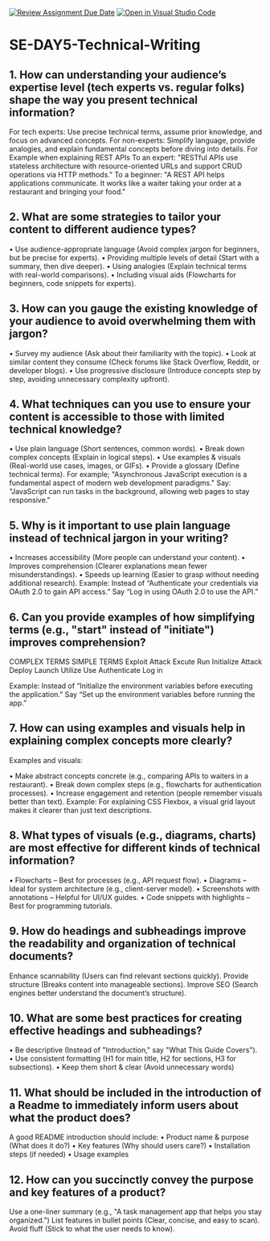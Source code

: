 [![Review Assignment Due Date](https://classroom.github.com/assets/deadline-readme-button-22041afd0340ce965d47ae6ef1cefeee28c7c493a6346c4f15d667ab976d596c.svg)](https://classroom.github.com/a/zsAR-pyY)
[![Open in Visual Studio Code](https://classroom.github.com/assets/open-in-vscode-2e0aaae1b6195c2367325f4f02e2d04e9abb55f0b24a779b69b11b9e10269abc.svg)](https://classroom.github.com/online_ide?assignment_repo_id=18534838&assignment_repo_type=AssignmentRepo)
# SE-DAY5-Technical-Writing
## 1. How can understanding your audience’s expertise level (tech experts vs. regular folks) shape the way you present technical information?
For tech experts: Use precise technical terms, assume prior knowledge, and focus on advanced concepts.
For non-experts: Simplify language, provide analogies, and explain fundamental concepts before diving into details.
For Example when explaining REST APIs
To an expert: "RESTful APIs use stateless architecture with resource-oriented URLs and support CRUD operations via HTTP methods."
To a beginner: "A REST API helps applications communicate. It works like a waiter taking your order at a restaurant and bringing your food."

## 2. What are some strategies to tailor your content to different audience types?
•	Use audience-appropriate language (Avoid complex jargon for beginners, but be precise for experts).
•	Providing multiple levels of detail (Start with a summary, then dive deeper).
•	Using analogies (Explain technical terms with real-world comparisons).
•	Including visual aids (Flowcharts for beginners, code snippets for experts).

## 3. How can you gauge the existing knowledge of your audience to avoid overwhelming them with jargon?
•	Survey my audience (Ask about their familiarity with the topic).
•	Look at similar content they consume (Check forums like Stack Overflow, Reddit, or developer blogs).
•	Use progressive disclosure (Introduce concepts step by step, avoiding unnecessary complexity upfront).
## 4. What techniques can you use to ensure your content is accessible to those with limited technical knowledge?
•	Use plain language (Short sentences, common words).
•	Break down complex concepts (Explain in logical steps).
•	Use examples & visuals (Real-world use cases, images, or GIFs).
•	Provide a glossary (Define technical terms).
For example;
"Asynchronous JavaScript execution is a fundamental aspect of modern web development paradigms."
Say:
"JavaScript can run tasks in the background, allowing web pages to stay responsive."
## 5. Why is it important to use plain language instead of technical jargon in your writing?
•	Increases accessibility (More people can understand your content).
•	Improves comprehension (Clearer explanations mean fewer misunderstandings).
•	Speeds up learning (Easier to grasp without needing additional research).
Example:
Instead of “Authenticate your credentials via OAuth 2.0 to gain API access.”
Say “Log in using OAuth 2.0 to use the API.”

## 6. Can you provide examples of how simplifying terms (e.g., "start" instead of "initiate") improves comprehension?
COMPLEX TERMS	SIMPLE TERMS
Exploit	Attack
Excute 	Run
Initialize 	Attack
Deploy 	Launch 
Utilize	Use 
Authenticate	Log in

Example:
Instead of “Initialize the environment variables before executing the application.”
Say “Set up the environment variables before running the app.”

## 7. How can using examples and visuals help in explaining complex concepts more clearly?
Examples and visuals:

•	Make abstract concepts concrete (e.g., comparing APIs to waiters in a restaurant).
•	Break down complex steps (e.g., flowcharts for authentication processes).
•	Increase engagement and retention (people remember visuals better than text).
Example:
For explaining CSS Flexbox, a visual grid layout makes it clearer than just text descriptions.

## 8. What types of visuals (e.g., diagrams, charts) are most effective for different kinds of technical information?
•	Flowcharts – Best for processes (e.g., API request flow).
•	Diagrams – Ideal for system architecture (e.g., client-server model).
•	Screenshots with annotations – Helpful for UI/UX guides.
•	Code snippets with highlights – Best for programming tutorials.
## 9. How do headings and subheadings improve the readability and organization of technical documents?
Enhance scannability (Users can find relevant sections quickly).
Provide structure (Breaks content into manageable sections).
Improve SEO (Search engines better understand the document’s structure).

## 10. What are some best practices for creating effective headings and subheadings?
•	Be descriptive (Instead of "Introduction," say "What This Guide Covers").
•	Use consistent formatting (H1 for main title, H2 for sections, H3 for subsections).
•	Keep them short & clear (Avoid unnecessary words)

## 11. What should be included in the introduction of a Readme to immediately inform users about what the product does?
A good README introduction should include:
•	Product name & purpose (What does it do?)
•	Key features (Why should users care?)
•	Installation steps (if needed)
•	Usage examples
## 12. How can you succinctly convey the purpose and key features of a product?
Use a one-liner summary (e.g., "A task management app that helps you stay organized.")
List features in bullet points (Clear, concise, and easy to scan).
Avoid fluff (Stick to what the user needs to know).

